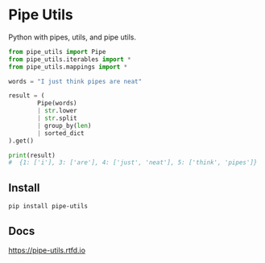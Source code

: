 # Pipe Utils

Python with pipes, utils, and pipe utils.

```python
from pipe_utils import Pipe
from pipe_utils.iterables import *
from pipe_utils.mappings import *

words = "I just think pipes are neat"

result = (
        Pipe(words)
        | str.lower
        | str.split
        | group_by(len)
        | sorted_dict
).get()

print(result)
#  {1: ['i'], 3: ['are'], 4: ['just', 'neat'], 5: ['think', 'pipes']}
```

## Install

```
pip install pipe-utils
```


## Docs

https://pipe-utils.rtfd.io

